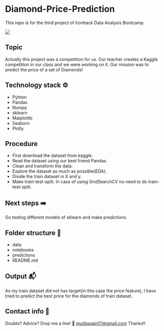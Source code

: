 # Diamond-Price-Prediction
This repo is for the third project of Ironhack Data Analysis Bootcamp.

![](https://nationaljeweler.com/uploads/900b23ead9059cf17454ab100d0bec17.jpg)

## Topic
Actually this project was a competition for us. Our teacher creates a Kaggle competition in our class and we were working on it.
Our mission was to predict the price of a set of Diamonds!

## Technology stack ⚙

- Pyhton 
- Pandas 
- Numpy 
- sklearn
- Matplotlib
- Seaborn
- Plotly

## Procedure

- First download the dataset from kaggle. 
- Read the dataset using our best friend Pandas.
- Clean and transform the data.
- Explore the dataset as much as possible(EDA).
- Divide the train dataset in X and y.
- Make train-test-split. In case of using GridSearchCV no need to do train-test-split.

## Next steps ➡️

Go testing different models of sklearn and make predictions.

## Folder structure 📁

- data 
- notebooks
- predictions
- README.md

## Output 📬

As my train dataset did not has target(in this case the price feature), I have tried to predict the best price for the diamonds of train dataset. 

## Contact info 💌

Doubts? Advice? Drop me a line! 🤗 mujibspain17@gmail.com
Thanks!!
